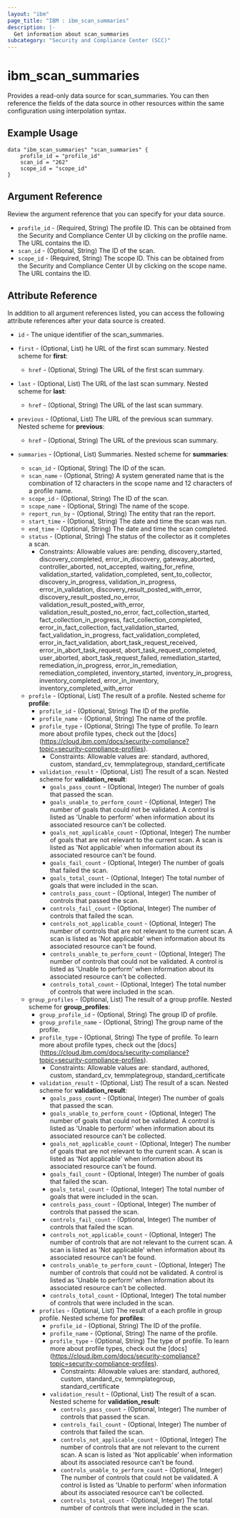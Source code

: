 ```yaml
---
layout: "ibm"
page_title: "IBM : ibm_scan_summaries"
description: |-
  Get information about scan_summaries
subcategory: "Security and Compliance Center (SCC)"
---
```


# ibm_scan_summaries

Provides a read-only data source for scan_summaries. You can then reference the fields of the data source in other resources within the same configuration using interpolation syntax.

## Example Usage

```hcl
data "ibm_scan_summaries" "scan_summaries" {
	profile_id = "profile_id"
	scan_id = "262"
	scope_id = "scope_id"
}
```

## Argument Reference

Review the argument reference that you can specify for your data source.

* `profile_id` - (Required, String) The profile ID. This can be obtained from the Security and Compliance Center UI by clicking on the profile name. The URL contains the ID.
* `scan_id` - (Optional, String) The ID of the scan.
* `scope_id` - (Required, String) The scope ID. This can be obtained from the Security and Compliance Center UI by clicking on the scope name. The URL contains the ID.

## Attribute Reference

In addition to all argument references listed, you can access the following attribute references after your data source is created.

* `id` - The unique identifier of the scan_summaries.
* `first` - (Optional, List) he URL of the first scan summary.
Nested scheme for **first**:
	* `href` - (Optional, String) The URL of the first scan summary.

* `last` - (Optional, List) The URL of the last scan summary.
Nested scheme for **last**:
	* `href` - (Optional, String) The URL of the last scan summary.

* `previous` - (Optional, List) The URL of the previous scan summary.
Nested scheme for **previous**:
	* `href` - (Optional, String) The URL of the previous scan summary.

* `summaries` - (Optional, List) Summaries.
Nested scheme for **summaries**:
	* `scan_id` - (Optional, String) The ID of the scan.
	* `scan_name` - (Optional, String) A system generated name that is the combination of 12 characters in the scope name and 12 characters of a profile name.
	* `scope_id` - (Optional, String) The ID of the scan.
	* `scope_name` - (Optional, String) The name of the scope.
	* `report_run_by` - (Optional, String) The entity that ran the report.
	* `start_time` - (Optional, String) The date and time the scan was run.
	* `end_time` - (Optional, String) The date and time the scan completed.
	* `status` - (Optional, String) The status of the collector as it completes a scan.
	  * Constraints: Allowable values are: pending, discovery_started, discovery_completed, error_in_discovery, gateway_aborted, controller_aborted, not_accepted, waiting_for_refine, validation_started, validation_completed, sent_to_collector, discovery_in_progress, validation_in_progress, error_in_validation, discovery_result_posted_with_error, discovery_result_posted_no_error, validation_result_posted_with_error, validation_result_posted_no_error, fact_collection_started, fact_collection_in_progress, fact_collection_completed, error_in_fact_collection, fact_validation_started, fact_validation_in_progress, fact_validation_completed, error_in_fact_validation, abort_task_request_received, error_in_abort_task_request, abort_task_request_completed, user_aborted, abort_task_request_failed, remediation_started, remediation_in_progress, error_in_remediation, remediation_completed, inventory_started, inventory_in_progress, inventory_completed, error_in_inventory, inventory_completed_with_error
	* `profile` - (Optional, List) The result of a profile.
	Nested scheme for **profile**:
		* `profile_id` - (Optional, String) The ID of the profile.
		* `profile_name` - (Optional, String) The name of the profile.
		* `profile_type` - (Optional, String) The type of profile. To learn more about profile types, check out the [docs] (https://cloud.ibm.com/docs/security-compliance?topic=security-compliance-profiles).
		  * Constraints: Allowable values are: standard, authored, custom, standard_cv, temmplategroup, standard_certificate
		* `validation_result` - (Optional, List) The result of a scan.
		Nested scheme for **validation_result**:
			* `goals_pass_count` - (Optional, Integer) The number of goals that passed the scan.
			* `goals_unable_to_perform_count` - (Optional, Integer) The number of goals that could not be validated. A control is listed as 'Unable to perform' when information about its associated resource can't be collected.
			* `goals_not_applicable_count` - (Optional, Integer) The number of goals that are not relevant to the current scan. A scan is listed as 'Not applicable' when information about its associated resource can't be found.
			* `goals_fail_count` - (Optional, Integer) The number of goals that failed the scan.
			* `goals_total_count` - (Optional, Integer) The total number of goals that were included in the scan.
			* `controls_pass_count` - (Optional, Integer) The number of controls that passed the scan.
			* `controls_fail_count` - (Optional, Integer) The number of controls that failed the scan.
			* `controls_not_applicable_count` - (Optional, Integer) The number of controls that are not relevant to the current scan. A scan is listed as 'Not applicable' when information about its associated resource can't be found.
			* `controls_unable_to_perform_count` - (Optional, Integer) The number of controls that could not be validated. A control is listed as 'Unable to perform' when information about its associated resource can't be collected.
			* `controls_total_count` - (Optional, Integer) The total number of controls that were included in the scan.
	* `group_profiles` - (Optional, List) The result of a group profile.
	Nested scheme for **group_profiles**:
		* `group_profile_id` - (Optional, String) The group ID of profile.
		* `group_profile_name` - (Optional, String) The group name of the profile.
		* `profile_type` - (Optional, String) The type of profile. To learn more about profile types, check out the [docs] (https://cloud.ibm.com/docs/security-compliance?topic=security-compliance-profiles).
		  * Constraints: Allowable values are: standard, authored, custom, standard_cv, temmplategroup, standard_certificate
		* `validation_result` - (Optional, List) The result of a scan.
		Nested scheme for **validation_result**:
			* `goals_pass_count` - (Optional, Integer) The number of goals that passed the scan.
			* `goals_unable_to_perform_count` - (Optional, Integer) The number of goals that could not be validated. A control is listed as 'Unable to perform' when information about its associated resource can't be collected.
			* `goals_not_applicable_count` - (Optional, Integer) The number of goals that are not relevant to the current scan. A scan is listed as 'Not applicable' when information about its associated resource can't be found.
			* `goals_fail_count` - (Optional, Integer) The number of goals that failed the scan.
			* `goals_total_count` - (Optional, Integer) The total number of goals that were included in the scan.
			* `controls_pass_count` - (Optional, Integer) The number of controls that passed the scan.
			* `controls_fail_count` - (Optional, Integer) The number of controls that failed the scan.
			* `controls_not_applicable_count` - (Optional, Integer) The number of controls that are not relevant to the current scan. A scan is listed as 'Not applicable' when information about its associated resource can't be found.
			* `controls_unable_to_perform_count` - (Optional, Integer) The number of controls that could not be validated. A control is listed as 'Unable to perform' when information about its associated resource can't be collected.
			* `controls_total_count` - (Optional, Integer) The total number of controls that were included in the scan.
		* `profiles` - (Optional, List) The result of a each profile in group profile.
		Nested scheme for **profiles**:
			* `profile_id` - (Optional, String) The ID of the profile.
			* `profile_name` - (Optional, String) The name of the profile.
			* `profile_type` - (Optional, String) The type of profile. To learn more about profile types, check out the [docs] (https://cloud.ibm.com/docs/security-compliance?topic=security-compliance-profiles).
			  * Constraints: Allowable values are: standard, authored, custom, standard_cv, temmplategroup, standard_certificate
			* `validation_result` - (Optional, List) The result of a scan.
			Nested scheme for **validation_result**:
				* `controls_pass_count` - (Optional, Integer) The number of controls that passed the scan.
				* `controls_fail_count` - (Optional, Integer) The number of controls that failed the scan.
				* `controls_not_applicable_count` - (Optional, Integer) The number of controls that are not relevant to the current scan. A scan is listed as 'Not applicable' when information about its associated resource can't be found.
				* `controls_unable_to_perform_count` - (Optional, Integer) The number of controls that could not be validated. A control is listed as 'Unable to perform' when information about its associated resource can't be collected.
				* `controls_total_count` - (Optional, Integer) The total number of controls that were included in the scan.

